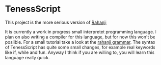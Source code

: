# TenessScript

This project is the more serious version of [Rahanji](https://github.com/OffensiverHase/releases/) 

It is currently a work in progress small interpretet programming language. I plan on also writing a compiler for this language, but for now this won't be posiible.
For a small tutorial take a look at the [rahanji grammar](https://github.com/OffensiverHase/releases/blob/main/rahanji.md). The syntax of TenessScript has quite some small changes, for example real keywords like if, while and fun. Anyway I think if you are willing to, you will learn this language really quick.
